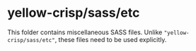 # yellow-crisp/sass/etc

This folder contains miscellaneous SASS files. Unlike `"yellow-crisp/sass/etc"`, these files
need to be used explicitly.
